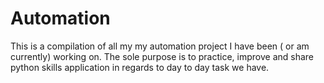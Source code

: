 # Automation
 This is a compilation of all my my automation project I have been ( or am currently) working on. The sole purpose is to practice, improve and share python skills application in regards to day to day task we have. 
